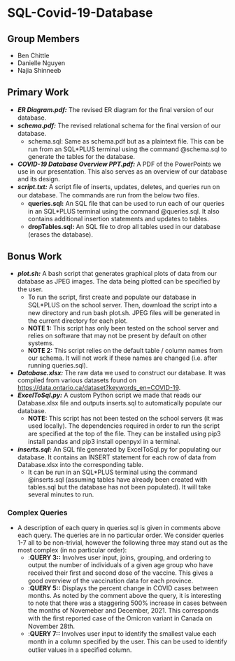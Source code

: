 # SQL-Covid-19-Database

## Group Members
- Ben Chittle
- Danielle Nguyen
- Najia Shinneeb

## Primary Work
- ***ER Diagram.pdf:*** The revised ER diagram for the ﬁnal version of our database.
- ***schema.pdf:*** The revised relational schema for the ﬁnal version of our database.
    - schema.sql: Same as schema.pdf but as a plaintext ﬁle. This can be run from an SQL*PLUS terminal using the command @schema.sql to generate the tables for the database. 
- ***COVID-19 Database Overview PPT.pdf:*** A PDF of the PowerPoints we use in our presentation. This also serves as an overview of our database and its design.
- ***script.txt:*** A script ﬁle of inserts, updates, deletes, and queries run on our database. The commands are run from the below two ﬁles.
    - **queries.sql:** An SQL ﬁle that can be used to run each of our queries in an SQL*PLUS terminal using the command @queries.sql. It also contains additional insertion statements and updates to tables.
    - **dropTables.sql:** An SQL ﬁle to drop all tables used in our database (erases the database).

## Bonus Work
- ***plot.sh:*** A bash script that generates graphical plots of data from our database as JPEG images. The data being plotted can be speciﬁed by the user.
    - To run the script, ﬁrst create and populate our database in SQL*PLUS on the school server. Then, download the script into a new directory and run bash plot.sh. JPEG ﬁles will be generated in the current directory for each plot.
    - **NOTE 1:** This script has only been tested on the school server and relies on software that may not be present by default on other systems.
    - **NOTE 2:** This script relies on the default table / column names from our schema. It will not work if these names are changed (i.e. after running queries.sql).
- ***Database.xlsx:*** The raw data we used to construct our database. It was compiled from various datasets found on https://data.ontario.ca/dataset?keywords_en=COVID-19.
- ***ExcelToSql.py:*** A custom Python script we made that reads our Database.xlsx ﬁle and outputs inserts.sql to automatically populate our database.
    - **NOTE:** This script has not been tested on the school servers (it was used locally). The dependencies required in order to run the script are speciﬁed at the top of the ﬁle. They can be installed using pip3 install pandas and pip3 install openpyxl in a terminal.
- ***inserts.sql:*** An SQL ﬁle generated by ExcelToSql.py for populating our database. It contains an INSERT statement for each row of data from Database.xlsx into the corresponding table.
    - It can be run in an SQL*PLUS terminal using the command @inserts.sql (assuming tables have already been created with tables.sql but the database has not been populated). It will take several minutes to run.

### Complex Queries
- A description of each query in queries.sql is given in comments above each query. The queries are in no particular order. We consider queries 1-7 all to be non-trivial, however the following three may stand out as the most complex (in no particular order):
    - :**QUERY 3::** Involves user input, joins, grouping, and ordering to output the number of individuals of a given age group who have received their ﬁrst and second dose of the vaccine. This gives a good overview of the vaccination data for each province.
    - :**QUERY 5::** Displays the percent change in COVID cases between months. As noted by the comment above the query, it is interesting to note that there was a staggering 500% increase in cases between the months of Novemeber and December, 2021. This corresponds with the ﬁrst reported case of the Omicron variant in Canada on November 28th.
    - :**QUERY 7::** Involves user input to identify the smallest value each month in a column speciﬁed by the user. This can be used to identify outlier values in a speciﬁed column.
